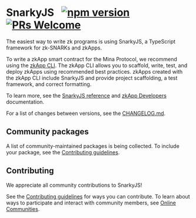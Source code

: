 # SnarkyJS &nbsp; [![npm version](https://img.shields.io/npm/v/snarkyjs.svg?style=flat)](https://www.npmjs.com/package/snarkyjs) [![PRs Welcome](https://img.shields.io/badge/PRs-welcome-brightgreen.svg)](https://github.com/o1-labs/snarkyjs/blob/main/CONTRIBUTING.md)

The easiest way to write zk programs is using SnarkyJS, a TypeScript framework for zk-SNARKs and zkApps.

To write a zkApp smart contract for the Mina Protocol, we recommend using the [zkApp CLI](https://github.com/o1-labs/zkapp-cli). The zkApp CLI allows you to scaffold, write, test, and deploy zkApps using recommended best practices. zkApps created with the zkApp CLI include SnarkyJS and provide project scaffolding, a test framework, and correct formatting.

To learn more, see the [SnarkyJS reference](https://docs.minaprotocol.com/en/zkapps/snarkyjs-reference) and [zkApp Developers](https://docs.minaprotocol.com/zkapps) documentation.

For a list of changes between versions, see the [CHANGELOG.md](https://github.com/o1-labs/snarkyjs/blob/main/CHANGELOG.md).

## Community packages

A list of community-maintained packages is being collected. To include your package, see the [Contributing guidelines](https://github.com/o1-labs/snarkyjs/blob/main/CONTRIBUTING.md#creating-high-quality-community-packages).

## Contributing

We appreciate all community contributions to SnarkyJS! 

See the [Contributing guidelines](https://github.com/o1-labs/snarkyjs/blob/main/CONTRIBUTING.md) for ways you can contribute. To learn about ways to participate and interact with community members, see [Online Communities](https://docs.minaprotocol.com/participate/online-communities).
